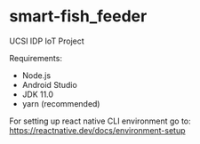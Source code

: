 # smart-fish_feeder
UCSI IDP IoT Project

Requirements:
- Node.js
- Android Studio
- JDK 11.0
- yarn (recommended)

For setting up react native CLI environment go to:
https://reactnative.dev/docs/environment-setup
